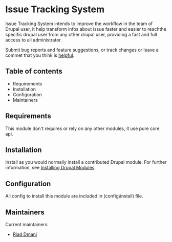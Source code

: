 # Issue Tracking System

Issue Tracking System intends to improve the workflow in the team of Drupal user, it help transform infos about issue faster and easier to reachthe specific drupal user from
any other drupal user, providing a fast and full access to all administrator.


Submit bug reports and feature suggestions, or track changes or leave a commet that you think is
[helpful](https://github.com/SDRiad/issue_tracking_system).

## Table of contents

- Requirements
- Installation
- Configuration
- Maintainers

## Requirements

This module don't requires or rely on any other modules, it use pure core api.

## Installation

Install as you would normally install a contributed Drupal module. For further
information, see
[Installing Drupal Modules](https://www.drupal.org/docs/extending-drupal/installing-drupal-modules).

## Configuration

All config to install this module are included in (config\install\) file.

## Maintainers

Current maintainers:

  - [Riad Dmani](https://github.com/SDRiad/)
